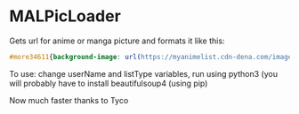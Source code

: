 # MALPicLoader
Gets url for anime or manga picture and formats it like this: 

```css
#more34611{background-image: url(https://myanimelist.cdn-dena.com/images/anime/12/83498.jpg);}
```

To use: change userName and listType variables, run using python3
(you will probably have to install beautifulsoup4 (using pip)

Now much faster thanks to Tyco
